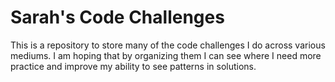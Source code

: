 # Sarah's Code Challenges

This is a repository to store many of the code challenges I do across various mediums. I am hoping that by organizing them I can see where I need more practice and improve my ability to see patterns in solutions.